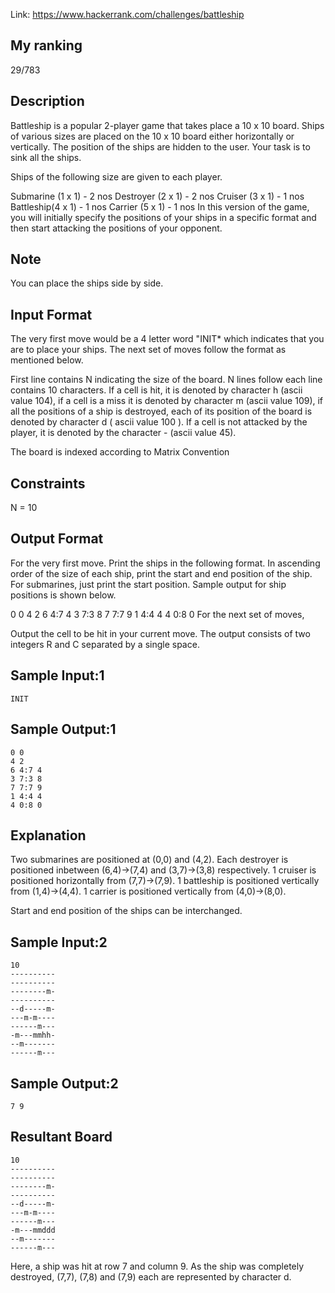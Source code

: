 Link: https://www.hackerrank.com/challenges/battleship

## My ranking 
29/783

## Description
Battleship is a popular 2-player game that takes place a 10 x 10 board. Ships
of various sizes are placed on the 10 x 10 board either horizontally or
vertically. The position of the ships are hidden to the user. Your task is to
sink all the ships.

Ships of the following size are given to each player.

Submarine (1 x 1) - 2 nos
Destroyer (2 x 1) - 2 nos
Cruiser (3 x 1) - 1 nos
Battleship(4 x 1) - 1 nos
Carrier (5 x 1) - 1 nos
In this version of the game, you will initially specify the positions of your
ships in a specific format and then start attacking the positions of your
opponent.

## Note

You can place the ships side by side.

## Input Format

The very first move would be a 4 letter word "INIT* which indicates that you are
to place your ships. The next set of moves follow the format as mentioned below.

First line contains N indicating the size of the board. N lines follow each line
contains 10 characters. If a cell is hit, it is denoted by character h (ascii
value 104), if a cell is a miss it is denoted by character m (ascii value 109),
if all the positions of a ship is destroyed, each of its position of the board
is denoted by character d ( ascii value 100 ). If a cell is not attacked by the
player, it is denoted by the character - (ascii value 45).

The board is indexed according to Matrix Convention

## Constraints

N = 10

## Output Format

For the very first move. Print the ships in the following format. In ascending
order of the size of each ship, print the start and end position of the ship.
For submarines, just print the start position. Sample output for ship positions
is shown below.

0 0
4 2
6 4:7 4
3 7:3 8
7 7:7 9
1 4:4 4
4 0:8 0
For the next set of moves,

Output the cell to be hit in your current move. The output consists of two
integers R and C separated by a single space.

## Sample Input:1

```
INIT
```
## Sample Output:1

```
0 0
4 2
6 4:7 4
3 7:3 8
7 7:7 9
1 4:4 4
4 0:8 0
```
## Explanation

Two submarines are positioned at (0,0) and (4,2). Each destroyer is positioned
inbetween (6,4)->(7,4) and (3,7)->(3,8) respectively. 1 cruiser is positioned
horizontally from (7,7)->(7,9). 1 battleship is positioned vertically from
(1,4)->(4,4). 1 carrier is positioned vertically from (4,0)->(8,0).

Start and end position of the ships can be interchanged.

## Sample Input:2

```
10
----------
----------
--------m-
----------
--d-----m-
---m-m----
------m---
-m---mmhh-
--m-------
------m---
```

## Sample Output:2

```
7 9
```
## Resultant Board

```
10
----------
----------
--------m-
----------
--d-----m-
---m-m----
------m---
-m---mmddd
--m-------
------m---
``` 
Here, a ship was hit at row 7 and column 9. As the ship was completely
destroyed, (7,7), (7,8) and (7,9) each are represented by character d.
